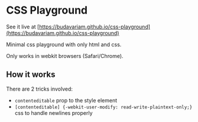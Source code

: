 # CSS Playground

See it live at [https://budavariam.github.io/css-playground](https://budavariam.github.io/css-playground)

Minimal css playground with only html and css.

Only works in webkit browsers (Safari/Chrome).

## How it works

There are 2 tricks involved:

- `contenteditable` prop to the style element
- `[contenteditable] {-webkit-user-modify: read-write-plaintext-only;}` css to handle newlines properly
